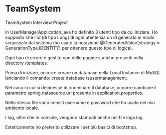 # TeamSystem
TeamSystem Interview Project

In UserManagerApplication.java ho definito 3 utenti tipo da cui iniziare.
Ho supposto che l'id (di tipo Long) di ogni utente sia un id generato in modo sequeziale dal sistema (ho usato la notazione @GeneratedValue(strategy = GenerationType.IDENTITY) per ottenere questo tipo di logica).

Ogni tipo di errore è gestito con delle pagine statiche presenti nella directory /templates.

Prima di iniziare, occorre creare un database nella Local Instance di MySQL lanciando il comando:
create database tsusermanagement;

Nel caso in cui si decidesse di rinominare il database, occorre cambiare il parametro spring.datasource.url presente in application.properties.

Nello stesso file sono censiti username e password che ho usato nel mio ambiente locale.

I log, oltre che in console, vengono stampati anche nel file logs.log.

Esteticamente ho preferito utilizzare i set più basici di bootstrap.
